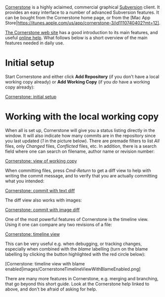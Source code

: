 [Cornerstone](https://www.zennaware.com/cornerstone/index.php) is a highly
aclaimed, commercial graphical [Subversion](https://subversion.apache.org)
client. It provides an easy interface to a number of advanced Subversion
features. It can be bought from the Cornerstone home page, or from the
[Mac App
Store|https://itunes.apple.com/us/app/cornerstone-3/id1110740402?mt=12].

[The Cornerstone web site](https://www.zennaware.com/cornerstone/index.php) has
a good introduction to its main features, and
useful [online help](https://www.zennaware.com/cornerstone/helpbook/index.html).
What follows below is a short overview of the main features needed in daily use.

# Initial setup

Start Cornerstone and either click **Add Repository** (if you don't have a local
working copy already) or **Add Working Copy** (if you *do* have a working copy
already):

[Cornerstone: initial setup](images/CornerstoneInitialSetup.png)

# Working with the local working copy

When all is set up, Cornerstone will give you a status listing directly in the
window. It will also indicate how many commits are in the repository since you
last updated (*1* in the picture below). There are premade filters to list
*All* files, only *Changed* files, *Conflicted* files, etc. In addition,
there is a search field where one can search on filename, author name
or revision number:

[Cornerstone: view of working copy](images/CornerstoneWorkingCopyWithUpdates.png)

When committing files, press *Cmd-Return* to get a diff view to help with
writing the commit message, and to verify that you are actually committing what
you intended:

[Cornerstone: commit with text diff](images/CornerstoneCommitWithTextDiff.png)

The diff view also works with images:

[Cornerstone: commit with image diff](images/CornerstoneCommitWithImageDiff.png)

One of the most powerful features of Cornerstone is the timeline view. Using it
one can compare any two revisions of a file:

[Cornerstone: timeline view](images/CornerstoneTimlineView.png)

This can be very useful e.g. when debugging, or tracking changes, especially
when combined with the *blame* labelling (turn on the blame labelling by
clicking the button highlighted with the red circle below):

[Cornerstone: timeline view with blame
enabled|images/CornerstoneTimelineViewWithBlameEnabled.png]

There are many more features in Cornerstone, e.g. merging and branching, that go
beyond this short guide. Look at the Cornerstone help linked to above, and don't
be afraid of asking for help.
